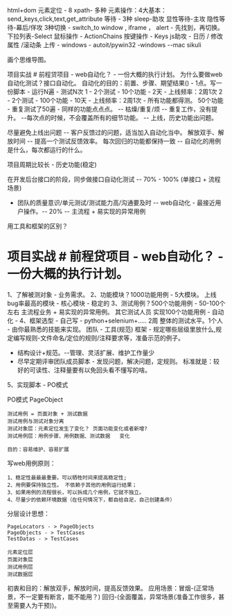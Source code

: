 html+dom
元素定位 - 8  xpath- 多种
元素操作：4大基本：send_keys,click,text,get_attribute
等待 - 3种 sleep-助攻   显性等待-主攻   隐性等待-幕后/佯攻
3种切换 - switch_to     window , iframe ， alert  - 先找到，再切换。
下拉列表-Select  鼠标操作 - ActionChains  按键操作 - Keys
js助攻 - 日历 / 修改属性 /滚动条
上传 - windows - autoit/pywin32 -windows     --mac sikuli

画个思维导图。

项目实战  # 前程贷项目 - web自动化？ - 一份大概的执行计划。
为什么要做web自动化测试？接口自动化。
自动化的目的：前置、步骤、期望结果() - 1点。写一份脚本 - 运行N遍 - 测试N次
1 - 2个测试 - 10个功能 - 2天 - 上线频率：2周1次
2 - 2个测试 - 100个功能 - 10天 - 上线频率：2周1次 - 所有功能都得测。
50个功能 - 重复测试了50遍 - 同样的功能点点点。  -- 枯燥/重复/烦
-- 重复工作，没有提升。
--每次点的时候，不会覆盖所有的细节功能。
-- 上线，历史功能出问题。

尽量避免上线出问题  -- 客户反馈过的问题，适当加入自动化当中。
解放双手、解放时间  -- 提高一个测试反馈效率。
每次回归的功能都保持一致 -- 自动化的用例是什么，每次都运行的什么。

项目周期比较长 - 历史功能(稳定)

在开发后台接口的阶段，同步做接口自动化测试   -- 70% - 100%  (单接口 + 流程场景)
   -  团队的质量意识/单元测试/测试能力高/沟通要及时
 -- web自动化 - 最接近用户操作。-- 20%  -- 主流程 + 易实现的异常用例


用工具和框架的区别？

# 项目实战  # 前程贷项目 - web自动化？ - 一份大概的执行计划。
1、了解被测对象 - 业务需求。
2、功能模块？1000功能用例 - 5大模块。  上线bug率最高的模块 - 核心模块 - 稳定的
3、测试用例？500个功能用例 - 50-100个左右 主流程业务 + 易实现的异常用例。
其它测试人员
实现100个功能用例 - 自动化 -
4、框架选型  -  自己写 - python+selenium+..... 2周
整体的测试水平。1个人 - 由你最熟悉的技能来实现。  团队 - 工具(规范)
框架 - 规定哪些层级里放什么,规定编写规则-文件命名/定位的规则/注释要求等，准备示范的例子。
  - 结构设计+规范。--管理、灵活扩展、维护工作量少
  - 尽早定期评审团队成员脚本  - 发现问题，解决问题，定规则。
标准就是：较好的可读性、注释量要有以免回头看不懂写的啥。

5、实现脚本 - PO模式

PO模式    PageObject

    测试用例 = 页面对象 + 测试数据
    测试用例与测试对象分离
    测试对象层：元素定位发生了变化？ 页面功能变化或者新增?
    测试用例层：用例步骤、用例数据、测试数据   变化

    目的：容易维护、容易扩展

写web用例原则：

    1、稳定性最最最重要。可以牺牲时间来提高稳定性;
    2、用例要保持独立性。 不依赖于其他的用例运行结果；
    3、如果用例的流程很长，可以拆成几个用例，它就不独立。
    4、尽量少的依赖环境数据（在任何情况下，都自给自足，自己创建条件）

分层设计思想：

    PageLocators - > PageObjects
    PageObjects - > TestCases
    TestDatas - > TestCases

    元素定位层
    页面对象层
    测试用例层
    测试数据层

初衷和目的：解放双手，解放时间，提高反馈效果。
应用场景：冒烟-(正常场景，不一定要有断言，能不能用？)
        回归-(全面覆盖，异常场景(准备工作很多，甚至需要人为干预))。


